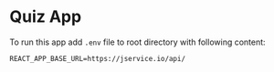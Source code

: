 # Quiz App

To run this app add ```.env``` file to root directory with following content:

```REACT_APP_BASE_URL=https://jservice.io/api/```
 

